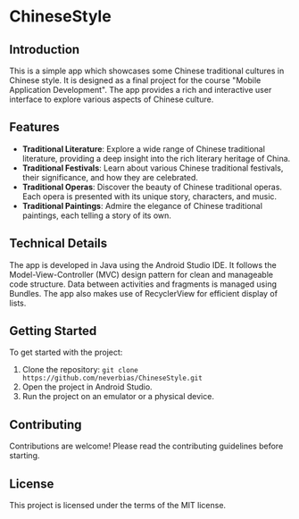 # ChineseStyle

## Introduction
This is a simple app which showcases some Chinese traditional cultures in Chinese style. It is designed as a final project for the course "Mobile Application Development". The app provides a rich and interactive user interface to explore various aspects of Chinese culture.

## Features
- **Traditional Literature**: Explore a wide range of Chinese traditional literature, providing a deep insight into the rich literary heritage of China.
- **Traditional Festivals**: Learn about various Chinese traditional festivals, their significance, and how they are celebrated.
- **Traditional Operas**: Discover the beauty of Chinese traditional operas. Each opera is presented with its unique story, characters, and music.
- **Traditional Paintings**: Admire the elegance of Chinese traditional paintings, each telling a story of its own.

## Technical Details
The app is developed in Java using the Android Studio IDE. It follows the Model-View-Controller (MVC) design pattern for clean and manageable code structure. Data between activities and fragments is managed using Bundles. The app also makes use of RecyclerView for efficient display of lists.

## Getting Started
To get started with the project:

1. Clone the repository: `git clone https://github.com/neverbias/ChineseStyle.git`
2. Open the project in Android Studio.
3. Run the project on an emulator or a physical device.

## Contributing
Contributions are welcome! Please read the contributing guidelines before starting.

## License
This project is licensed under the terms of the MIT license.